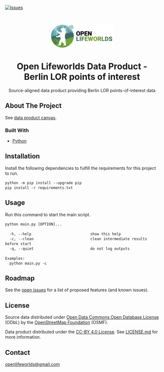 [![Issues](https://img.shields.io/github/issues/open-lifeworlds/open-lifeworlds-data-product-berlin-lor-points-of-interest-source-aligned)](https://github.com/open-lifeworlds/open-lifeworlds-data-product-berlin-lor-points-of-interest-source-aligned/issues)

<br />
<p align="center">
  <a href="https://github.com/open-lifeworlds/open-lifeworlds-data-product-berlin-lor-points-of-interest-source-aligned">
    <img src="logo_with_text.png" alt="Logo" height="80">
  </a>

  <h1 align="center">Open Lifeworlds Data Product - Berlin LOR points of interest</h1>

  <p align="center">
    Source-aligned data product providing Berlin LOR points-of-interest data</a>
  </p>
</p>

## About The Project

See [data product canvas](docs/data-product-canvas.md).

### Built With

* [Python](https://www.python.org/)

## Installation

Install the following dependencies to fulfill the requirements for this project to run.

```shell script
python -m pip install --upgrade pip
pip install -r requirements.txt
```

## Usage

Run this command to start the main script.

```shell script
python main.py [OPTION]...

  -h, --help                           show this help
  -c, --clean                          clean intermediate results before start
  -q, --quiet                          do not log outputs

Examples:
  python main.py -c
```

## Roadmap

See the [open issues](https://github.com/open-lifeworlds/open-lifeworlds-data-product-berlin-lor-points-of-interest-source-aligned/issues) for a list of proposed features (and
 known issues).

## License

Source data distributed under [Open Data Commons Open Database License ](https://opendatacommons.org/licenses/odbl/) (ODbL) by the [OpenStreetMap Foundation](https://osmfoundation.org/) (OSMF).

Data product distributed under the [CC-BY 4.0 License](https://creativecommons.org/licenses/by/4.0/). See [LICENSE.md](./LICENSE.md) for more information.


## Contact

openlifeworlds@gmail.com

